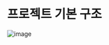 # 프로젝트 기본 구조

   
![image](https://user-images.githubusercontent.com/35680213/117957865-6ef3de00-b355-11eb-9e06-6c5fdc98e4e4.png)

